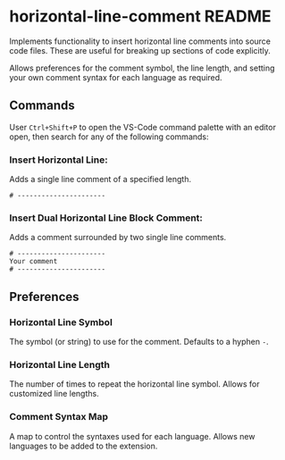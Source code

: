 # horizontal-line-comment README

Implements functionality to insert horizontal line comments into source code files. These are useful for breaking up sections of code explicitly.

Allows preferences for the comment symbol, the line length, and setting your own comment syntax for each language as required.

## Commands

User `Ctrl+Shift+P` to open the VS-Code command palette with an editor open, then search for any of the following commands:

### Insert Horizontal Line: 
Adds a single line comment of a specified length.

`# ----------------------`

### Insert Dual Horizontal Line Block Comment: 

Adds a comment surrounded by two single line comments.

```
# ----------------------
Your comment
# ----------------------
```

## Preferences

### Horizontal Line Symbol

The symbol (or string) to use for the comment. Defaults to a hyphen `-`.

### Horizontal Line Length

The number of times to repeat the horizontal line symbol. Allows for customized line lengths.

### Comment Syntax Map

A map to control the syntaxes used for each language. Allows new languages to be added to the extension.